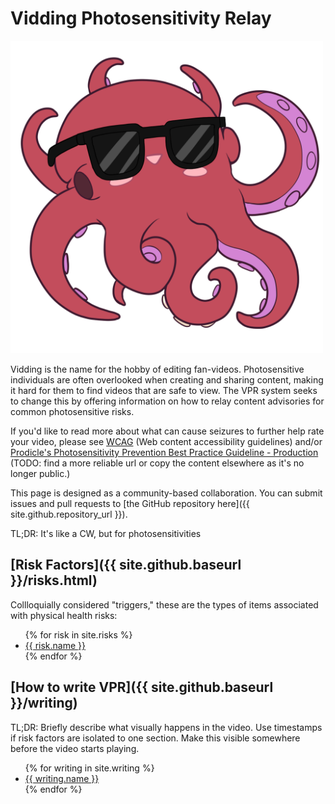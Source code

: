 # Vidding Photosensitivity Relay
<img title="Enby, a pink octopus with sunglasses, by artist James Eden" src="img/enby_octopus_by_jameseden.png" height="500px">

 Vidding is the name for the hobby of editing fan-videos. Photosensitive individuals are often overlooked when creating and sharing content, making it hard for them to find videos that are safe to view. The VPR system seeks to change this by offering information on how to relay content advisories for common photosensitive risks.

If you'd like to read more about what can cause seizures to further help rate your video, please see [WCAG](https://www.w3.org/TR/UNDERSTANDING-WCAG20/seizure-does-not-violate.html) (Web content accessibility guidelines) and/or [Prodicle's Photosensitivity Prevention Best Practice Guideline - Production](https://web.archive.org/web/20211130113204/https://help.prodicle.com/hc/en-us/articles/360044218174-Photosensitivity-Prevention-Best-Practice-Guideline-Production) (TODO: find a more reliable url or copy the content elsewhere as it's no longer public.)

This page is designed as a community-based collaboration. You can submit issues and pull requests to [the GitHub repository here]({{ site.github.repository_url }}).

<div class="notice">TL;DR: It's like a CW, but for photosensitivities</div>

## [Risk Factors]({{ site.github.baseurl }}/risks.html)
Collloquially considered "triggers," these are the types of items associated with physical health risks:
  <ul>
{% for risk in site.risks %}
    <li><a href="{{site.github.baseurl}}/risks.html#{{ risk.shortcode }}">{{ risk.name }}</a></li>
{% endfor %}
  </ul>

## [How to write VPR]({{ site.github.baseurl }}/writing)
TL;DR: Briefly describe what visually happens in the video. Use timestamps if risk factors are isolated to one section.
Make this visible somewhere before the video starts playing.
  <ul>
{% for writing in site.writing %}
    <li><a href="{{site.github.baseurl}}/writing.html#{{ writing.shortcode }}">{{ writing.name }}</a></li>
{% endfor %}
  </ul>